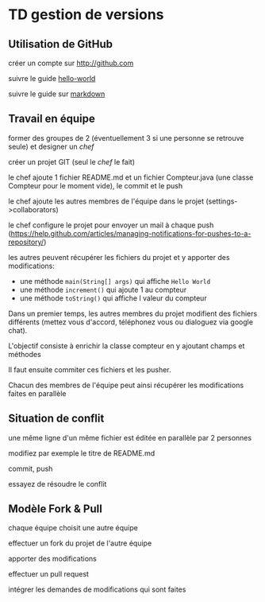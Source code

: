 # TD gestion de versions

## Utilisation de GitHub
créer un compte sur http://github.com

suivre le guide [hello-world](https://guides.github.com/activities/hello-world/)

suivre le guide sur [markdown](https://guides.github.com/features/mastering-markdown/)

## Travail en équipe
former des groupes de 2 (éventuellement 3 si une personne se retrouve seule) et designer un *chef*

créer un projet GIT (seul le *chef* le fait)

le chef ajoute 1 fichier README.md et un fichier Compteur.java (une classe Compteur pour le moment vide), le commit et le push

le chef ajoute les autres membres de l'équipe dans le projet (settings->collaborators)

le chef configure le projet pour envoyer un mail à chaque push (https://help.github.com/articles/managing-notifications-for-pushes-to-a-repository/)

les autres peuvent récupérer les fichiers du projet et y apporter des modifications:
* une méthode ```main(String[] args)``` qui affiche ```Hello World```
* une méthode ```increment()``` qui ajoute 1 au compteur
* une méthode ```toString()``` qui affiche l valeur du compteur

Dans un premier temps, les autres membres du projet modifient des fichiers différents (mettez vous d'accord, téléphonez vous ou dialoguez via google chat).

L'objectif consiste à enrichir la classe compteur en y ajoutant champs et méthodes

Il faut ensuite commiter ces fichiers et les pusher.

Chacun des membres de l'équipe peut ainsi récupérer les modifications faites en parallèle

## Situation de conflit
une même ligne d'un même fichier est éditée en parallèle par 2 personnes

modifiez par exemple le titre de README.md

commit, push

essayez de résoudre le conflit

## Modèle Fork & Pull
chaque équipe choisit une autre équipe

effectuer un fork du projet de l'autre équipe

apporter des modifications

effectuer un pull request

intégrer les demandes de modifications qui sont faites
